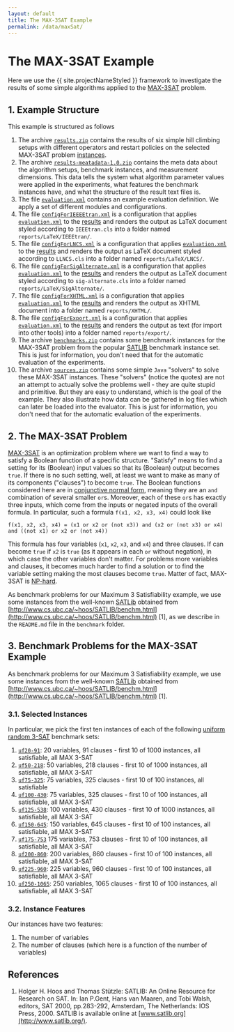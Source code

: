 ```yaml
---
layout: default
title: The MAX-3SAT Example
permalink: /data/maxSat/
---
```

# The MAX-3SAT Example

Here we use the {{ site.projectNameStyled }} framework to investigate the results of some simple algorithms applied to the [MAX-3SAT](http://en.wikipedia.org/wiki/MAX-3SAT) problem.

## 1. Example Structure

This example is structured as follows

1. The archive [`results.zip`](results.zip) contains the results of six simple hill climbing setups with different operators and restart policies on the selected MAX-3SAT problem [instances](benchmarks.zip).
2. The archive [`results-meatadata-1.0.zip`](results-meatadata-1.0.zip) contains the meta data about the algorithm setups, benchmark instances, and measurement dimensions. This data tells the system what algorithm parameter values were applied in the experiments, what features the benchmark instances have, and what the structure of the result text files is. 
3. The file [`evaluation.xml`](evaluation.xml) contains an example evaluation definition. We apply a set of different modules and configurations.
5. The file [`configForIEEEEtran.xml`](configForIEEEEtran.xml) is a configuration that applies [`evaluation.xml`](evaluation.xml) to the [results](results.zip) and renders the output as LaTeX document styled according to `IEEEtran.cls` into a folder named `reports/LaTeX/IEEEtran/`.
6. The file [`configForLNCS.xml`](configForLNCS.xml) is a configuration that applies [`evaluation.xml`](evaluation.xml) to the [results](results.zip) and renders the output as LaTeX document styled according to `LLNCS.cls` into a folder named `reports/LaTeX/LNCS/`.
6. The file [`configForSigAlternate.xml`](configForSigAlternate.xml) is a configuration that applies [`evaluation.xml`](evaluation.xml) to the [results](results.zip) and renders the output as LaTeX document styled according to `sig-alternate.cls` into a folder named `reports/LaTeX/SigAlternate/`.
6. The file [`configForXHTML.xml`](configForXHTML.xml) is a configuration that applies [`evaluation.xml`](evaluation.xml) to the [results](results.zip) and renders the output as XHTML document into a folder named `reports/XHTML/`.
6. The file [`configForExport.xml`](configForExport.xml) is a configuration that applies [`evaluation.xml`](evaluation.xml) to the [results](results.zip) and renders the output as text (for import into other tools) into a folder named `reports/export/`.
3. The archive [`benchmarks.zip`](benchmarks.zip) contains some benchmark instances for the MAX-3SAT problem from the popular [SATLIB](http://www.cs.ubc.ca/~hoos/SATLIB/benchm.html) benchmark instance set. This is just for information, you don't need that for the automatic evaluation of the experiments.
4. The archive [`sources.zip`](sources.zip) contains some simple `Java` "solvers" to solve these MAX-3SAT instances. These "solvers" (notice the quotes) are not an attempt to actually solve the problems well - they are quite stupid and primitive. But they are easy to understand, which is the goal of the example. They also illustrate how data can be gathered in log files which can later be loaded into the evaluator. This is just for information, you don't need that for the automatic evaluation of the experiments.
 

## 2. The MAX-3SAT Problem

[MAX-3SAT](http://en.wikipedia.org/wiki/MAX-3SAT) is an optimization problem where we want to find a way to satisfy a Boolean function of a specific structure. "Satisfy" means to find a setting for its (Boolean) input values so that its (Boolean) output becomes `true`. If there is no such setting, well, at least we want to make as many of its components ("clauses") to become `true`. The Boolean functions considered here are in [conjunctive normal form](http://en.wikipedia.org/wiki/3-CNF), meaning they are an `and` combination of several smaller `or`s. Moreover, each of these `or`s has exactly three inputs, which come from the inputs or negated inputs of the overall formula. In particular, such a formula `f(x1, x2, x3, x4)` could look like

    f(x1, x2, x3, x4) = (x1 or x2 or (not x3)) and (x2 or (not x3) or x4) and ((not x1) or x2 or (not x4))

This formula has four variables (`x1`, `x2`, `x3`, and `x4`) and three clauses. If can become `true` if
`x2` is `true` (as it appears in each `or` without negation), in which case the other variables don't matter. For problems more variables and clauses, it becomes much harder to find a solution or to find the variable setting making the most clauses become `true`. Matter of fact, MAX-3SAT is [NP-hard](http://en.wikipedia.org/wiki/NP-hard).

As benchmark problems for our Maximum 3 Satisfiability example, we use some instances from the well-known [SATLib](http://www.satlib.org/) obtained from [http://www.cs.ubc.ca/~hoos/SATLIB/benchm.html](http://www.cs.ubc.ca/~hoos/SATLIB/benchm.html) [1], as we describe in the `README.md` file in the `benchmark` folder.


## 3. Benchmark Problems for the MAX-3SAT Example

As benchmark problems for our Maximum 3 Satisfiability example, we use some instances from the well-known [SATLib](http://www.satlib.org/) obtained from [http://www.cs.ubc.ca/~hoos/SATLIB/benchm.html](http://www.cs.ubc.ca/~hoos/SATLIB/benchm.html) [1].

### 3.1. Selected Instances
In particular, we pick the first ten instances of each of the following [uniform random 3-SAT](http://www.cs.ubc.ca/~hoos/SATLIB/Benchmarks/SAT/RND3SAT/descr.html) benchmark sets:

1. [`uf20-91`](http://www.cs.ubc.ca/~hoos/SATLIB/Benchmarks/SAT/RND3SAT/uf20-91.tar.gz): 20 variables, 91 clauses - first 10 of 1000 instances, all satisfiable, all MAX 3-SAT
2. [`uf50-218`](http://www.cs.ubc.ca/~hoos/SATLIB/Benchmarks/SAT/RND3SAT/uf50-218.tar.gz): 50 variables, 218 clauses - first 10 of 1000 instances, all satisfiable, all MAX 3-SAT
3. [`uf75-325`](http://www.cs.ubc.ca/~hoos/SATLIB/Benchmarks/SAT/RND3SAT/uf75-325.tar.gz): 75 variables, 325 clauses - first 10 of 100 instances, all satisfiable
4. [`uf100-430`](http://www.cs.ubc.ca/~hoos/SATLIB/Benchmarks/SAT/RND3SAT/uf100-430.tar.gz): 75 variables, 325 clauses - first 10 of 100 instances, all satisfiable, all MAX 3-SAT
5. [`uf125-538`](http://www.cs.ubc.ca/~hoos/SATLIB/Benchmarks/SAT/RND3SAT/uf125-538.tar.gz): 100 variables, 430 clauses - first 10 of 1000 instances, all satisfiable, all MAX 3-SAT
6. [`uf150-645`](http://www.cs.ubc.ca/~hoos/SATLIB/Benchmarks/SAT/RND3SAT/uf150-645.tar.gz): 150 variables, 645 clauses - first 10 of 100 instances, all satisfiable, all MAX 3-SAT
7. [`uf175-753`](http://www.cs.ubc.ca/~hoos/SATLIB/Benchmarks/SAT/RND3SAT/uf175-753.tar.gz) 175 variables, 753 clauses - first 10 of 100 instances, all satisfiable, all MAX 3-SAT
8. [`uf200-860`](http://www.cs.ubc.ca/~hoos/SATLIB/Benchmarks/SAT/RND3SAT/uf200-860.tar.gz): 200 variables, 860 clauses - first 10 of 100 instances, all satisfiable, all MAX 3-SAT
9. [`uf225-960`](http://www.cs.ubc.ca/~hoos/SATLIB/Benchmarks/SAT/RND3SAT/uf225-960.tar.gz): 225 variables, 960 clauses - first 10 of 100 instances, all satisfiable, all MAX 3-SAT
10. [`uf250-1065`](http://www.cs.ubc.ca/~hoos/SATLIB/Benchmarks/SAT/RND3SAT/uf250-1065.tar.gz): 250 variables, 1065 clauses - first 10 of 100 instances, all satisfiable, all MAX 3-SAT

### 3.2. Instance Features
Our instances have two features:

1. The number of variables
2. The number of clauses (which here is a function of the number of variables)


## References
1. Holger H. Hoos and Thomas Stützle: SATLIB: An Online Resource for Research on SAT. In: Ian P.Gent, Hans van Maaren, and Tobi Walsh, editors, SAT 2000, pp.283-292, Amsterdam, The Netherlands: IOS Press, 2000. SATLIB is available online at [www.satlib.org](http://www.satlib.org/).